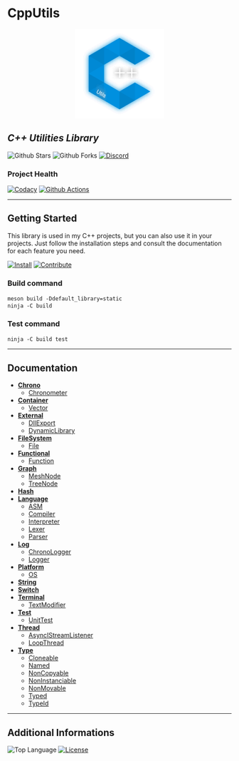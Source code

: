 # CppUtils

<p align="center"><img src="resources/logo.svg" alt="Logo CppUtils" width="200" height="200" /></p>

## *C++ Utilities Library*

![Github Stars](https://img.shields.io/github/stars/MorganCaron/CppUtils?style=for-the-badge)
![Github Forks](https://img.shields.io/github/forks/MorganCaron/CppUtils?style=for-the-badge)
[![Discord](https://img.shields.io/discord/268838260153909249?label=Chat&logo=Discord&style=for-the-badge)](https://discord.gg/mxZvun4)

### Project Health
[![Codacy](https://img.shields.io/codacy/grade/2fab3fcb24a34138a9e77f847da68b28?logo=Codacy&style=for-the-badge)](https://www.codacy.com/manual/MorganCaron/CppUtils)
[![Github Actions](https://img.shields.io/github/workflow/status/MorganCaron/CppUtils/CI%20C++?logo=Github&style=for-the-badge)](https://github.com/MorganCaron/CppUtils/actions?query=workflow%3A%22CI+C%2B%2B%22)

---

## Getting Started

This library is used in my C++ projects, but you can also use it in your projects.
Just follow the installation steps and consult the documentation for each feature you need.

[![Install](https://img.shields.io/badge/-Install-blue?style=for-the-badge)](INSTALL.md)
[![Contribute](https://img.shields.io/badge/-Contribute-blue?style=for-the-badge)](CONTRIBUTING.md)

### Build command
```console
meson build -Ddefault_library=static
ninja -C build
```

### Test command
```console
ninja -C build test
```

---

## Documentation

- **[Chrono](Chrono/README.md)**
	- [Chronometer](Chrono/README.md#Chronometer)
- **[Container](Container/README.md)**
	- [Vector](Container/README.md#Vector)
- **[External](External/README.md)**
	- [DllExport](External/README.md#DllExport)
	- [DynamicLibrary](External/README.md#DynamicLibrary)
- **[FileSystem](FileSystem/README.md)**
	- [File](FileSystem/README.md#File)
- **[Functional](Functional/README.md)**
	- [Function](Functional/README.md#Function)
- **[Graph](Graph/README.md)**
	- [MeshNode](Graph/README.md#MeshNode)
	- [TreeNode](Graph/README.md#TreeNode)
- **[Hash](Hash/README.md)**
- **[Language](Language/README.md)**
	- [ASM](Language/README.md#ASM)
	- [Compiler](Language/README.md#Compiler)
	- [Interpreter](Language/README.md#Interpreter)
	- [Lexer](Language/README.md#Lexer)
	- [Parser](Language/README.md#Parser)
- **[Log](Log/README.md)**
	- [ChronoLogger](Log/README.md#ChronoLogger)
	- [Logger](Log/README.md#Logger)
- **[Platform](Platform/README.md)**
	- [OS](Platform/README.md#OS)
- **[String](String/README.md)**
- **[Switch](Switch/README.md)**
- **[Terminal](Terminal/README.md)**
	- [TextModifier](Terminal/TextModifier/README.md)
- **[Test](Test/README.md)**
	- [UnitTest](Test/README.md#UnitTest)
- **[Thread](Thread/README.md)**
	- [AsyncIStreamListener](Thread/README.md#AsyncStreamListener)
	- [LoopThread](Thread/README.md#LoopThread)
- **[Type](Type/README.md)**
	- [Cloneable](Type/README.md#Cloneable)
	- [Named](Type/README.md#Named)
	- [NonCopyable](Type/README.md#NonCopyable)
	- [NonInstanciable](Type/README.md#NonInstanciable)
	- [NonMovable](Type/README.md#NonMovable)
	- [Typed](Type/README.md#Typed)
	- [TypeId](Type/README.md#TypeId)

---

## Additional Informations
![Top Language](https://img.shields.io/github/languages/top/MorganCaron/CppUtils?style=for-the-badge)
[![License](https://img.shields.io/github/license/MorganCaron/CppUtils?style=for-the-badge)](https://github.com/MorganCaron/CppUtils/blob/master/LICENSE)
